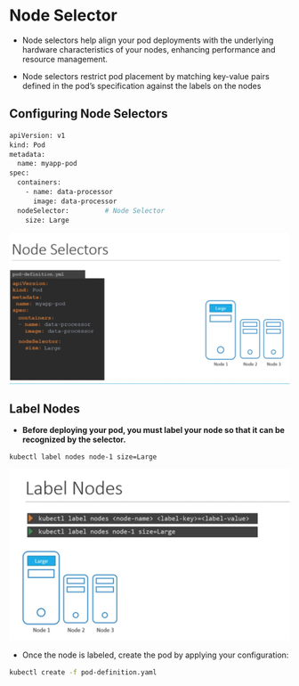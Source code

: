 # Node Selector
-   Node selectors help align your pod deployments with the underlying hardware characteristics of your nodes, enhancing performance and resource management.

-   Node selectors restrict pod placement by matching key-value pairs defined in the pod’s specification against the labels on the nodes

## Configuring Node Selectors

```bash
apiVersion: v1
kind: Pod
metadata:
  name: myapp-pod
spec:
  containers:
    - name: data-processor
      image: data-processor
  nodeSelector:         # Node Selector
    size: Large

```
![](../../images/kubernetes_node_selector.png)


## Label Nodes
-   **Before deploying your pod, you must label your node so that it can be recognized by the selector.**

```bash
kubectl label nodes node-1 size=Large
```

![](../../images/kubernetes_node_selector1.png)

-   Once the node is labeled, create the pod by applying your configuration:

```bash
kubectl create -f pod-definition.yaml
```